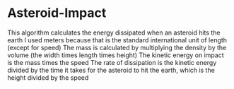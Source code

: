 # Asteroid-Impact

This algorithm calculates the energy dissipated when an asteroid hits the earth
I used meters because that is the standard international unit of length (except for speed)
The mass is calculated by multiplying the density by the volume (the width times length times height)
The kinetic energy on impact is the mass times the speed
The rate of dissipation is the kinetic energy divided by the time it takes for the asteroid to hit the earth, which is the height divided by the speed
